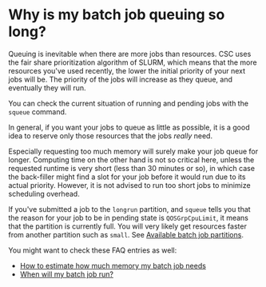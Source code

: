 # Why is my batch job queuing so long?

Queuing is inevitable when there are more jobs than resources. CSC uses the
fair share prioritization algorithm of SLURM, which means that the more
resources you've used recently, the lower the initial priority of your next
jobs will be. The priority of the jobs will increase as they queue, and
eventually they will run.

You can check the current situation of running and pending jobs with the
`squeue` command.

In general, if you want your jobs to queue as little as possible, it is a good
idea to reserve only those resources that the jobs *really* need.

Especially requesting too much memory will surely make your job queue for
longer. Computing time on the other hand is not so critical here, unless the
requested runtime is very short (less than 30 minutes or so), in which case the
back-filler might find a slot for your job before it would run due to its
actual priority. However, it is not advised to run too short jobs to minimize
scheduling overhead. 

If you've submitted a job to the `longrun` partition, and `squeue` tells you
that the reason for your job to be in pending state is `QOSGrpCpuLimit`, it
means that the partition is currently full. You will very likely get resources
faster from another partition such as `small`. See
[Available batch job partitions](../../computing/running/batch-job-partitions.md).

You might want to check these FAQ entries as well:

* [How to estimate how much memory my batch job needs](how-much-memory-my-job-needs.md)
* [When will my batch job run?](when-will-my-job-run.md)
